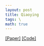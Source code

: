 ```yaml
---
layout: post
title: Qiaoying
tags: \
math: true
---
```

[[Paper]](https://doi.org/10.1109/TIP.2023.3299197) 
[[Code]](https://github.com/Lab-PANbin/UnGUN-Unmixing-Guided-Unsupervised-Network-for-RGB-Spectral-Super-Resolution)

